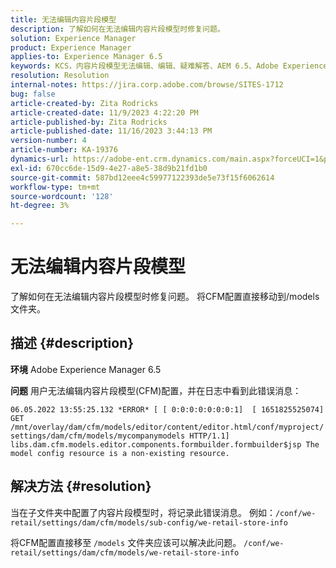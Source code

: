```yaml
---
title: 无法编辑内容片段模型
description: 了解如何在无法编辑内容片段模型时修复问题。
solution: Experience Manager
product: Experience Manager
applies-to: Experience Manager 6.5
keywords: KCS，内容片段模型无法编辑、编辑、疑难解答、AEM 6.5、Adobe Experience Manager 6.5、CFM、内容片段模型、配置、错误消息
resolution: Resolution
internal-notes: https://jira.corp.adobe.com/browse/SITES-1712
bug: false
article-created-by: Zita Rodricks
article-created-date: 11/9/2023 4:22:20 PM
article-published-by: Zita Rodricks
article-published-date: 11/16/2023 3:44:13 PM
version-number: 4
article-number: KA-19376
dynamics-url: https://adobe-ent.crm.dynamics.com/main.aspx?forceUCI=1&pagetype=entityrecord&etn=knowledgearticle&id=c6b3f824-1c7f-ee11-8179-6045bd006295
exl-id: 670cc6de-15d9-4e27-a8e5-38d9b21fd1b0
source-git-commit: 587bd12eee4c59977122393de5e73f15f6062614
workflow-type: tm+mt
source-wordcount: '128'
ht-degree: 3%

---
```


# 无法编辑内容片段模型


了解如何在无法编辑内容片段模型时修复问题。 将CFM配置直接移动到/models文件夹。

## 描述 {#description}


<b>环境</b>
Adobe Experience Manager 6.5

<b>问题</b>
用户无法编辑内容片段模型(CFM)配置，并在日志中看到此错误消息：

`06.05.2022 13:55:25.132 *ERROR* [ [ 0:0:0:0:0:0:0:1]  [ 1651825525074]  GET /mnt/overlay/dam/cfm/models/editor/content/editor.html/conf/myproject/settings/dam/cfm/models/mycompanymodels HTTP/1.1]  libs.dam.cfm.models.editor.components.formbuilder.formbuilder$jsp The model config resource is a non-existing resource.`


## 解决方法 {#resolution}


当在子文件夹中配置了内容片段模型时，将记录此错误消息。
例如：`/conf/we-retail/settings/dam/cfm/models/sub-config/we-retail-store-info`

将CFM配置直接移至 `/models` 文件夹应该可以解决此问题。
`/conf/we-retail/settings/dam/cfm/models/we-retail-store-info`
